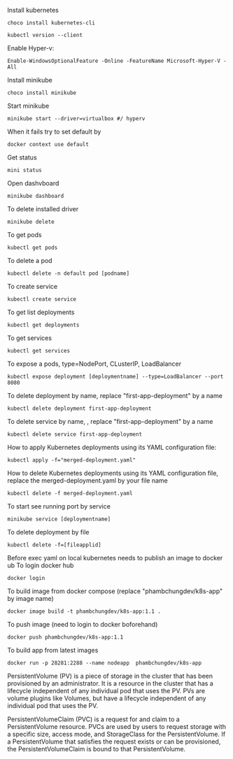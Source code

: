 Install kubernetes

	choco install kubernetes-cli
	
	kubectl version --client

Enable Hyper-v:
	
	Enable-WindowsOptionalFeature -Online -FeatureName Microsoft-Hyper-V -All

Install minikube	
	
	choco install minikube

Start minikube
	
	minikube start --driver=virtualbox #/ hyperv

When it fails try to set default by	
	
	docker context use default

Get status
	
	mini status

Open dashvboard
	
	minikube dashboard

To delete installed driver
	
	minikube delete

To get pods
	
	kubectl get pods

To delete a pod 

	kubectl delete -n default pod [podname]
	
To create service
	
	kubectl create service

To get list deployments
	
	kubectl get deployments
	 
To get services
	
	kubectl get services

To expose a pods, type=NodePort, CLusterIP, LoadBalancer

	kubectl expose deployment [deploymentname] --type=LoadBalancer --port 8080

To delete deployment by name, replace "first-app-deployment" by a name

	kubectl delete deployment first-app-deployment

To delete service by name, , replace "first-app-deployment" by a name 

	kubectl delete service first-app-deployment

How to apply Kubernetes deployments using its YAML configuration file:
	
	kubectl apply -f="merged-deployment.yaml"	

How to delete Kubernetes deployments using its YAML configuration file, replace the  merged-deployment.yaml by your file name

	kubectl delete -f merged-deployment.yaml
	
To start see running port by service
	
	minikube service [deploymentname]

To delete deployment by file
	
	kubectl delete -f=[fileapplid]

Before exec yaml on local kubernetes needs to publish an image to docker ub
To login docker hub

	docker login	

To build image from docker compose (replace "phambchungdev/k8s-app" by image name)

	docker image build -t phambchungdev/k8s-app:1.1 .	

To push image (need to login to docker boforehand)

	docker push phambchungdev/k8s-app:1.1

To build app from latest images

	docker run -p 28281:2288 --name nodeapp  phambchungdev/k8s-app


PersistentVolume (PV) is a piece of storage in the cluster that has been provisioned by an administrator. It is a resource in the cluster that has a lifecycle independent of any individual pod that uses the PV. PVs are volume plugins like Volumes, but have a lifecycle independent of any individual pod that uses the PV.

PersistentVolumeClaim (PVC) is a request for and claim to a PersistentVolume resource. PVCs are used by users to request storage with a specific size, access mode, and StorageClass for the PersistentVolume. If a PersistentVolume that satisfies the request exists or can be provisioned, the PersistentVolumeClaim is bound to that PersistentVolume.

